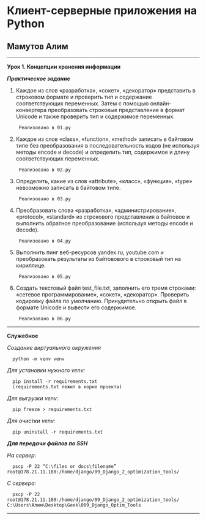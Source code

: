 # Клиент-серверные приложения на Python
## Мамутов Алим 
***

**Урок 1. Концепции хранения информации**

***Практическое задание***
1. Каждое из слов «разработка», «сокет», «декоратор» представить в строковом формате и проверить тип и содержание соответствующих переменных. Затем с помощью онлайн-конвертера преобразовать строковые представление в формат Unicode и также проверить тип и содержимое переменных.
    
        Реализовано в 01.py
   
2. Каждое из слов «class», «function», «method» записать в байтовом типе без преобразования в последовательность кодов (не используя методы encode и decode) и определить тип, содержимое и длину соответствующих переменных.
    
        Реализовано в 02.py
   
3. Определить, какие из слов «attribute», «класс», «функция», «type» невозможно записать в байтовом типе.
    
        Реализовано в 03.py
   
4. Преобразовать слова «разработка», «администрирование», «protocol», «standard» из строкового представления в байтовое и выполнить обратное преобразование (используя методы encode и decode).
    
        Реализовано в 04.py
   
5. Выполнить пинг веб-ресурсов yandex.ru, youtube.com и преобразовать результаты из байтовового в строковый тип на кириллице.
    
        Реализовано в 05.py
   
6. Создать текстовый файл test_file.txt, заполнить его тремя строками: «сетевое программирование», «сокет», «декоратор». Проверить кодировку файла по умолчанию. Принудительно открыть файл в формате Unicode и вывести его содержимое.
    
        Реализовано в 06.py
   
***

****Служебное****

*Создание виртуального окружения*

      python -m venv venv

*Для установки нужного venv:*
    
      pip install -r requirements.txt     
      (requirements.txt лежит в корне проекта)

*Для выгрузки venv:*

      pip freeze > requirements.txt

*Для очистки venv:*

      pip uninstall -r requirements.txt

***Для передачи файлов по SSH***

*На сервер:*

      pscp -P 22 “C:\files or docs\filename” root@178.21.11.180:/home/django/09_Django_2_optimization_tools/

*С сервера:*

      pscp -P 22 root@178.21.11.180:/home/django/09_Django_2_optimization_tools/ C:\Users\Алим\Desktop\Geek\009_Django_Optim_Tools
***
